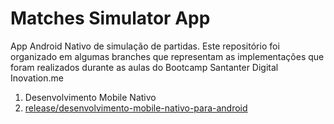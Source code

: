 # Matches Simulator App

App Android Nativo de simulação de partidas. Este repositório foi organizado em algumas branches que representam 
as implementações que foram realizados durante as aulas do Bootcamp Santanter Digital Inovation.me 

1. Desenvolvimento Mobile Nativo
2.  [release/desenvolvimento-mobile-nativo-para-android]()
